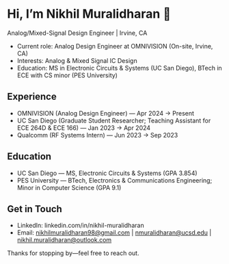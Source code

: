 # Hi, I’m Nikhil Muralidharan 👋

Analog/Mixed-Signal Design Engineer | Irvine, CA

- Current role: Analog Design Engineer at OMNIVISION (On-site, Irvine, CA)
- Interests: Analog & Mixed Signal IC Design
- Education: MS in Electronic Circuits & Systems (UC San Diego), BTech in ECE with CS minor (PES University)

## Experience

- OMNIVISION (Analog Design Engineer) — Apr 2024 → Present
- UC San Diego (Graduate Student Researcher; Teaching Assistant for ECE 264D & ECE 166) — Jan 2023 → Apr 2024
- Qualcomm (RF Systems Intern) — Jun 2023 → Sep 2023

## Education

- UC San Diego — MS, Electronic Circuits & Systems (GPA 3.854)
- PES University — BTech, Electronics & Communications Engineering; Minor in Computer Science (GPA 9.1)

## Get in Touch

- LinkedIn: linkedin.com/in/nikhil-muralidharan
- Email: nikhilmuralidharan98@gmail.com | nmuralidharan@ucsd.edu | nikhil.muralidharan@outlook.com


Thanks for stopping by—feel free to reach out.
